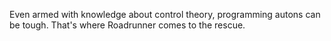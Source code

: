 Even armed with knowledge about control theory, programming autons can be tough. That's where Roadrunner comes to the rescue.